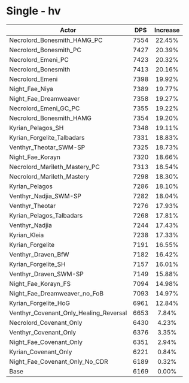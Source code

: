 # Single - hv
| Actor | DPS | Increase |
|---|:---:|:---:|
|Necrolord_Bonesmith_HAMG_PC|7554|22.45%|
|Necrolord_Bonesmith_PC|7427|20.39%|
|Necrolord_Emeni_PC|7423|20.32%|
|Necrolord_Bonesmith|7413|20.16%|
|Necrolord_Emeni|7398|19.92%|
|Night_Fae_Niya|7389|19.77%|
|Night_Fae_Dreamweaver|7358|19.27%|
|Necrolord_Emeni_GC_PC|7355|19.22%|
|Necrolord_Bonesmith_HAMG|7354|19.20%|
|Kyrian_Pelagos_SH|7348|19.11%|
|Kyrian_Forgelite_Talbadars|7331|18.83%|
|Venthyr_Theotar_SWM-SP|7325|18.73%|
|Night_Fae_Korayn|7320|18.66%|
|Necrolord_Marileth_Mastery_PC|7313|18.54%|
|Necrolord_Marileth_Mastery|7298|18.30%|
|Kyrian_Pelagos|7286|18.10%|
|Venthyr_Nadjia_SWM-SP|7282|18.04%|
|Venthyr_Theotar|7276|17.93%|
|Kyrian_Pelagos_Talbadars|7268|17.81%|
|Venthyr_Nadjia|7244|17.43%|
|Kyrian_Kleia|7238|17.33%|
|Kyrian_Forgelite|7191|16.55%|
|Venthyr_Draven_BfW|7182|16.42%|
|Kyrian_Forgelite_SH|7157|16.01%|
|Venthyr_Draven_SWM-SP|7149|15.88%|
|Night_Fae_Korayn_FS|7094|14.98%|
|Night_Fae_Dreamweaver_no_FoB|7093|14.97%|
|Kyrian_Forgelite_HoG|6961|12.84%|
|Venthyr_Covenant_Only_Healing_Reversal|6653|7.84%|
|Necrolord_Covenant_Only|6430|4.23%|
|Venthyr_Covenant_Only|6376|3.35%|
|Night_Fae_Covenant_Only|6351|2.94%|
|Kyrian_Covenant_Only|6221|0.84%|
|Night_Fae_Covenant_Only_No_CDR|6189|0.32%|
|Base|6169|0.00%|
